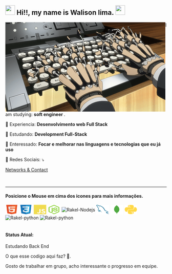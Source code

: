 <h2 align = "left"> <img src="https://ik.imagekit.io/dxszffuuh8/wave_tObQfF_Zn.gif" height=30px width=30px> 
  Hi!!, my name is Walison lima. 
  <img src="https://ik.imagekit.io/dxszffuuh8/Pet-Github_-t0pUv0q3.gif" height=30px width=30px> </h2>
  
  <img src="./imgs/progresso.gif" margin-right="300px" min-width="500px" max-width="500px" width="500px" align="left">
  
<p align = left> I am studying: <strong> soft engineer </strong>. </p>

<p align = "left"> 🚀 Experiencia: <strong> Desenvolvimento web Full Stack </strong> </p>
<p align = "left"> 📝 Estudando: <strong> Development Full-Stack </strong> </p>
<p align = "left"> 📝 Enteressado: <strong> Focar e melhorar nas linguagens e tecnologias que eu já uso </strong> </p>

<p align = "left"> 💬 Redes Sociais: ⤵️ </p>

<p align="left">
  <a href="https://beacons.ai/walisonls" target="_blank"> Networks & Contact
  </a>
</p>
<br>

---
 #### Posicione o Mouse em cima dos icones para mais informações.
<div style="display: inline_block">
  <img
       title="html: Linguagem de marcação"
       align="center" alt="Rakel-HTML" height="30" width="40" src="https://raw.githubusercontent.com/devicons/devicon/master/icons/html5/html5-original.svg">
  <img
       title="css: Tecnologia de estilização"
       align="center" alt="Rakel-CSS" height="30" width="40" src="https://raw.githubusercontent.com/devicons/devicon/master/icons/css3/css3-original.svg">
  <img
       title="javascript: Linguagem de Programação"
       align="center" alt="Rakel-Js" height="30" width="40" src="https://raw.githubusercontent.com/devicons/devicon/master/icons/javascript/javascript-plain.svg">
  <img
       title="nodejs: software de código aberto para javascript"
       align="center" alt="Rakel-Nodejs" height="30" width="40" src="https://raw.githubusercontent.com/devicons/devicon/master/icons/nodejs/nodejs-original.svg">
  <img
       title="Reactjs: biblioteca front-end || React Native: usado para criar aplicativos Mobile"
       align="center" alt="Rakel-Nodejs" height="30" width="40" src="https://cdn.jsdelivr.net/gh/devicons/devicon/icons/react/react-original.svg" />
  <img
       title="MySQL: Banco de dados relacional"
       align="center" alt="Rakel-mysql" height="30" width="40" src="https://raw.githubusercontent.com/devicons/devicon/master/icons/mysql/mysql-plain.svg">
  <img
       title="MongoDB: banco de dados não relacional"
       align="center" alt="Rakel-mongodb" height="30" width="40" src="https://raw.githubusercontent.com/devicons/devicon/master/icons/mongodb/mongodb-plain.svg">
  <img
       title="Python: Linguagem de Programação"
       align="center" alt="Rakel-python" height="30" width="40" src="https://raw.githubusercontent.com/devicons/devicon/master/icons/python/python-plain.svg">
  <img
       title="Electron: Usado para criação de Aplicativos Desktop"
       align="center" alt="Rakel-python" height="30" width="40" src="https://cdn.jsdelivr.net/gh/devicons/devicon/icons/electron/electron-original.svg" />
  <img
       title="Figma: Ferramenta de Prototipagem"
       align="center" alt="Rakel-python" height="30" width="40" src="https://cdn.jsdelivr.net/gh/devicons/devicon/icons/figma/figma-original.svg" />
</div><br/>

#### Status Atual:
<p align = "left"> Estudando Back End</p>
<p align = "left"> O que esse codigo aqui faz? 🤔.</p>
<p align = "left"> Gosto de trabalhar em grupo, acho interessante o progresso em equipe.</p>

